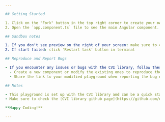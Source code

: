 ```yaml
---

## Getting Started

1. Click on the "Fork" button in the top right corner to create your own copy of this playground.
2. Open the `app.component.ts` file to see the main Angular component.

## Sandbox notes

1. If you don't see preview on the right of your screen: make sure to click 'Toggle Devtools' button. Click 'Open Devtool' and choose preview.
2. If start failed: click 'Restart task' button in terminal

## Reproduce and Report Bugs

- If you encounter any issues or bugs with the CVI library, follow these steps:
  - Create a new component or modify the existing ones to reproduce the problem.
  - Share the link to your modified playground when reporting the bug on GitHub. This will help others understand and reproduce the issue.

## Notes

- This playground is set up with the CVI library and can be a quick starting point for testing and bug reporting.
- Make sure to check the [CVI library github page](https://github.com/e-gov/cvi) for more details on available components and configurations.

**Happy Coding!**

---
```

